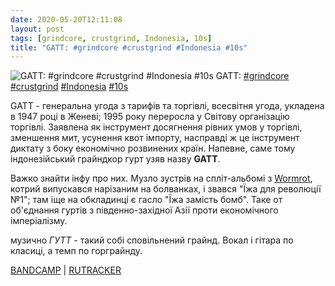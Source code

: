 ```yaml
---
date: 2020-05-20T12:11:08
layout: post
tags: [grindcore, crustgrind, Indonesia, 10s]
title: "GATT: #grindcore #crustgrind #Indonesia #10s"
---
```

![GATT: #grindcore #crustgrind #Indonesia #10s](https://res.cloudinary.com/vast-space-unexplored/image/upload/q_auto,dpr_auto,w_auto/photos/photo_973_20-05-2020_12-11-08.jpg)
GATT: [#grindcore](/tags/#grindcore) [#crustgrind](/tags/#crustgrind) [#Indonesia](/tags/#Indonesia) [#10s](/tags/#10s)

GATT - генеральна угода з тарифів та торгівлі, всесвітня угода, укладена в 1947 році в Женеві; 1995 року переросла у Світову організацію торгівлі. Заявлена як інструмент досягнення рівних умов у торгівлі, зменшення мит, усунення квот імпорту, насправді ж це інструмент диктату з боку економічно розвинених країн. Напевне, саме тому індонезійський грайндкор гурт узяв назву **GATT**.

Важко знайти інфу про них. Музло зустрів на спліт-альбомі з [Wormrot](/2020-05-10-wormrot--grindcore-singapore-10s), котрий випускався нарізаним на болванках, і звався &quot;Їжа для революції №1&quot;; там іще на обкладинці є гасло &quot;Їжа замість бомб&quot;. Таке от об&#39;єднання гуртів з південно-західної Азії проти економічного імперіалізму.

музично *ГУТТ* - такий собі сповільнений грайнд. Вокал і гітара по класиці, а темп по горграйнду.

[BANDCAMP](https://bloodxspit.bandcamp.com/album/split-cd-2) \| [RUTRACKER](https://rutracker.org/forum/viewtopic.php?t=4592275)